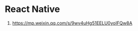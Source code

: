 # React Native

<!--
ID: 29c3db48-d567-4bcf-86f0-722accc5ca0c
Status: draft
Date: 2020-05-28T14:09:32
Modified: 2020-05-28T14:09:32
wp_id: 1191
-->

1. https://mp.weixin.qq.com/s/9wv4uHg51EELU0yoIFQw8A
